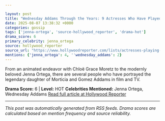 ```yaml
---

layout: post
title: "Wednesday Addams Through the Years: 9 Actresses Who Have Played the Iconic Character"
date: 2025-08-07 13:38:32 +0000
categories: gossip
tags: ['jenna-ortega', 'source-hollywood_reporter', 'drama-hot']
drama_score: 6
primary_celebrity: jenna_ortega
source: hollywood_reporter
source_url: "https://www.hollywoodreporter.com/lists/actresses-playing-wednesday-addams-film-tv-shows/"
mentions: {'jenna_ortega': 4, ''wednesday_addams': 2}
---
```


From an animated endeavor with Chloë Grace Moretz to the modernly beloved Jenna Ortega, there are several people who have portrayed the legendary daughter of Morticia and Gomez Addams in film and TV.

**Drama Score:** 6 | **Level:** HOT **Celebrities Mentioned:** Jenna Ortega, Wednesday Addams [Read full article at Hollywood Reporter](https://www.hollywoodreporter.com/lists/actresses-playing-wednesday-addams-film-tv-shows/)

---

*This post was automatically generated from RSS feeds. Drama scores are calculated based on mention frequency and source reliability.*